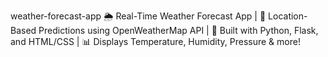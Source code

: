 weather-forecast-app
🌦️ Real-Time Weather Forecast App | 📍 Location-Based Predictions using OpenWeatherMap API | 🧭 Built with Python, Flask, and HTML/CSS | 📊 Displays Temperature, Humidity, Pressure & more!
